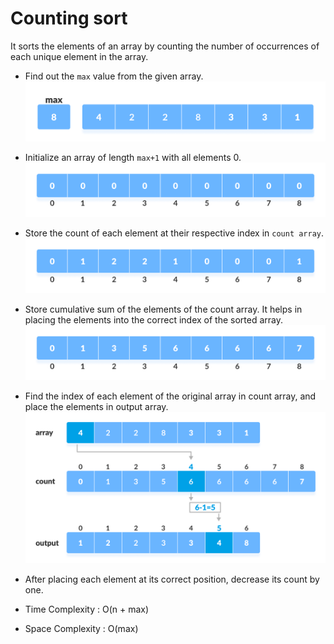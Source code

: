 # Counting sort

It sorts the elements of an array by counting the number of occurrences of each unique element in the array.

- Find out the `max` value from the given array.
  ![Image](../../_asset_/Counting-sort-0.png)

- Initialize an array of length `max+1` with all elements 0.
  ![Image](../../_asset_/Counting-sort-1.png)

- Store the count of each element at their respective index in `count array`.
  ![Image](../../_asset_/Counting-sort-2.png)

- Store cumulative sum of the elements of the count array. It helps in placing the elements into the correct index of the sorted array.
  ![Image](../../_asset_/Counting-sort-3.png)

- Find the index of each element of the original array in count array, and place the elements in output array.
  ![Image](../../_asset_/Counting-sort-4.png)

- After placing each element at its correct position, decrease its count by one.

- Time Complexity : O(n + max)

- Space Complexity : O(max)
